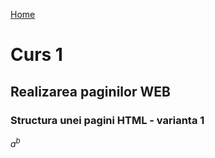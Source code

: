 [Home](/index.md)

# Curs 1

## Realizarea paginilor WEB

### Structura unei pagini HTML - varianta 1

$a^b$